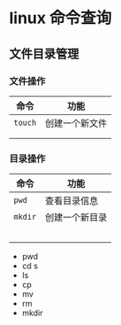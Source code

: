 # linux 命令查询

## 文件目录管理

### 文件操作

| 命令      | 功能      |
| ------- | ------- |
| `touch` | 创建一个新文件 |
|         |         |
|         |         |

### 目录操作



| 命令      | 功能      |
| ------- | ------- |
| `pwd`   | 查看目录信息  |
| `mkdir` | 创建一个新目录 |
|         |         |
|         |         |
|         |         |
|         |         |
|         |         |




* pwd
* cd s
* ls
* cp
* mv
* rm
* mkdir


